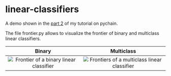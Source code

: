 # linear-classifiers

A demo shown in the [part 2](https://pvigier.github.io/2017/08/13/pychain-part2-mnist.html) of my tutorial on pychain.

The file frontier.py allows to visualize the frontier of binary and multiclass linear classifiers.

Binary             |  Multiclass
:-------------------------:|:-------------------------:
![Frontier of a binary linear classifier](https://pvigier.github.io/media/img/part2/binary_classifier.png) | ![Frontiers of a multiclass linear classifier](https://pvigier.github.io/media/img/part2/multiclass_classifier.png)
